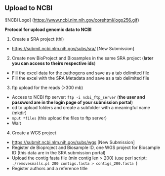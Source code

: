 ## Upload to NCBI

![NCBI Logo]
(https://www.ncbi.nlm.nih.gov/corehtml/logo256.gif)


**Protocol for upload genomic data to NCBI**

1. Create a SRA project (thi)
  * https://submit.ncbi.nlm.nih.gov/subs/sra/ [New Submission]
  
2. Create new BioProject and Biosamples in the same SRA project (**later you can access to theirs respective ids**)
  * Fill the excel data for the pathogens and save as a tab delimited file
  * Fill the excel with the SRA Metadata and save as a tab delimited file
 
3. ftp upload for the reads (>300 mb)
  * Access to NCBI ftp server: ``` ftp -i ncbi_ftp_server ``` (**the user and password are in the login page of your submission portal**)
  * cd to upload folders and create a subfolder with a meaningful name (mkdir) 
  * ``` mput *files ``` (this upload the files to ftp server)
  * Wait

4. Create a WGS project
  * https://submit.ncbi.nlm.nih.gov/subs/wgs [New Submission]
  * Register de Bioproject and Biosample ID, one WGS project for Biosample ID (this data are in the SRA submission portal)
  * Upload the contig fasta file (min contig len > 200) (use perl script: ```./removesmalls.pl 200 contigs.fasta > contigs_200.fasta ```)
  * Register authors and a reference title
  
